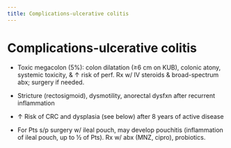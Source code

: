 ```yaml
---
title: Complications-ulcerative colitis
---
```

# Complications-ulcerative colitis

* Toxic megacolon (5%): colon dilatation (≥6 cm on KUB), colonic atony, systemic toxicity, & ↑ risk of perf. Rx w/ IV steroids & broad-spectrum abx; surgery if needed.

* Stricture (rectosigmoid), dysmotility, anorectal dysfxn after recurrent inflammation

* ↑ Risk of CRC and dysplasia (see below) after 8 years of active disease

* For Pts s/p surgery w/ ileal pouch, may develop pouchitis (inflammation of ileal pouch, up to ½ of Pts). Rx w/ abx (MNZ, cipro), probiotics.

